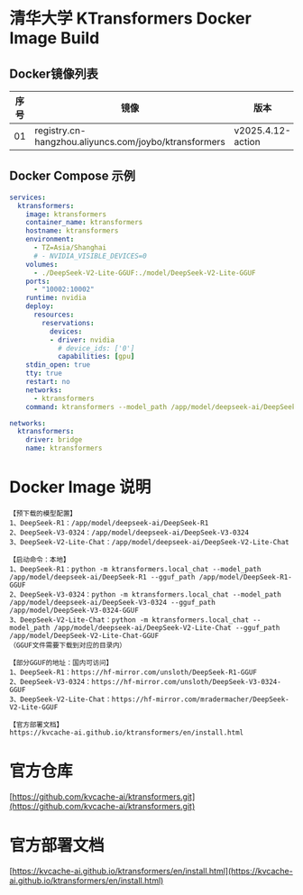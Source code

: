 # 清华大学 KTransformers Docker Image Build
## Docker镜像列表
|序号|镜像|版本|
| ----------- | ----------- | ----------- |
|01|registry.cn-hangzhou.aliyuncs.com/joybo/ktransformers|v2025.4.12-action|
## Docker Compose 示例
```yaml
services:
  ktransformers:
    image: ktransformers
    container_name: ktransformers
    hostname: ktransformers
    environment:
      - TZ=Asia/Shanghai
      # - NVIDIA_VISIBLE_DEVICES=0
    volumes:
      - ./DeepSeek-V2-Lite-GGUF:./model/DeepSeek-V2-Lite-GGUF
    ports:
      - "10002:10002"
    runtime: nvidia
    deploy:
      resources:
        reservations:
          devices:
          - driver: nvidia
            # device_ids: ['0']
            capabilities: [gpu]
    stdin_open: true
    tty: true
    restart: no
    networks:
      - ktransformers
    command: ktransformers --model_path /app/model/deepseek-ai/DeepSeek-V2-Lite-Chat --gguf_path /app/model/DeepSeek-V2-Lite-GGUF  --port 10002 --web True

networks:
  ktransformers:
    driver: bridge
    name: ktransformers
```
# Docker Image 说明
```
【预下载的模型配置】
1、DeepSeek-R1：/app/model/deepseek-ai/DeepSeek-R1
2、DeepSeek-V3-0324：/app/model/deepseek-ai/DeepSeek-V3-0324
3、DeepSeek-V2-Lite-Chat：/app/model/deepseek-ai/DeepSeek-V2-Lite-Chat

【启动命令：本地】
1、DeepSeek-R1：python -m ktransformers.local_chat --model_path /app/model/deepseek-ai/DeepSeek-R1 --gguf_path /app/model/DeepSeek-R1-GGUF
2、DeepSeek-V3-0324：python -m ktransformers.local_chat --model_path /app/model/deepseek-ai/DeepSeek-V3-0324 --gguf_path /app/model/DeepSeek-V3-0324-GGUF
3、DeepSeek-V2-Lite-Chat：python -m ktransformers.local_chat --model_path /app/model/deepseek-ai/DeepSeek-V2-Lite-Chat --gguf_path /app/model/DeepSeek-V2-Lite-Chat-GGUF
（GGUF文件需要下载到对应的目录内）

【部分GGUF的地址：国内可访问】
1、DeepSeek-R1：https://hf-mirror.com/unsloth/DeepSeek-R1-GGUF
2、DeepSeek-V3-0324：https://hf-mirror.com/unsloth/DeepSeek-V3-0324-GGUF
3、DeepSeek-V2-Lite-Chat：https://hf-mirror.com/mradermacher/DeepSeek-V2-Lite-GGUF

【官方部署文档】
https://kvcache-ai.github.io/ktransformers/en/install.html
```
# 官方仓库
[https://github.com/kvcache-ai/ktransformers.git](https://github.com/kvcache-ai/ktransformers.git)
# 官方部署文档
[https://kvcache-ai.github.io/ktransformers/en/install.html](https://kvcache-ai.github.io/ktransformers/en/install.html)
